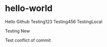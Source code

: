 # hello-world
Hello Github
Testing123
Testing456
TestingLocal

Testing New

Test conflict of commit
